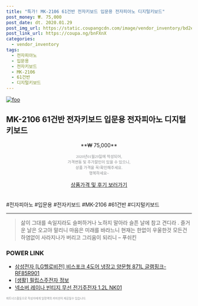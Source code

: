 ```yaml
--- 
title: "특가! MK-2106 61건반 전자키보드 입문용 전자피아노 디지털키보드" 
post_money: ₩. 75,000 
post_date: dt. 2020.01.29 
post_img_url: https://static.coupangcdn.com/image/vendor_inventory/bd2e/3cbaab92ece8b81e524f91b517e36dcb43e8f1086b2cb2134c2786db251f.jpg 
post_link_url: https://coupa.ng/bnFXnX 
categories: 
  - vendor_inventory 
tags: 
  - 전자피아노 
  - 입문용 
  - 전자키보드 
  - MK-2106 
  - 61건반 
  - 디지털키보드 
--- 
```

[![foo](https://static.coupangcdn.com/image/vendor_inventory/bd2e/3cbaab92ece8b81e524f91b517e36dcb43e8f1086b2cb2134c2786db251f.jpg)](https://coupa.ng/bnFXnX) 

## MK-2106 61건반 전자키보드 입문용 전자피아노 디지털키보드 
<p style="text-align: center;">**₩ 75,000**</p> 
<p style="text-align: center;"><span style="color: #898c8f; font-family: Georgia,Times,serif; font-size: 0.75em;">2020년01월29일에 작성되어, <br>가격변동 및 추가할인이 있을 수 있으니,<br> 상품 가격을 꼭!확인해주세요.<br>행복하세요~</span> 
</p>	 
<div markdown="0" style="text-align: center;"><a href="https://coupa.ng/bnFXnX" class="btn btn--success">상품가격 및 후기 보러가기</a></div> 
<br><br> 
  #전자피아노 #입문용 #전자키보드 #MK-2106 #61건반 #디지털키보드 
<hr> 

> 삶이 그대를 속일지라도 슬퍼하거나 노하지 말아라 슬픈 날에 참고 견디라 . 즐거운 날은 오고야 말리니 마음은 미래를 바라느니 현재는 한없이 우울한것 모든건 하염없이 사라지나가 버리고 그리움이 되리니 – 푸쉬킨 


### POWER LINK

* <a href="https://blog.naver.com/fasyy4321/221785665260" target="_blank">삼성전자 [LG헬로비전] 비스포크 4도어 냉장고 양문형 871L 글램핑크- RF85R901</a>
* <a href="https://blog.naver.com/sakai111/221768749129" target="_blank"> [생활] 필립스주전자 정보 </a>
* <a href="https://blog.naver.com/fasyy4321/221790265055" target="_blank">넥소버 레이나 빈티지 무선 전기주전자 1.2L NK01</a>

<span style="color: #898c8f; font-family: Georgia,Times,serif; font-size: 0.55em;">파트너스활동으로 작성자에게 일정액의 커미션이 제공될수 있습니다.</span> 
